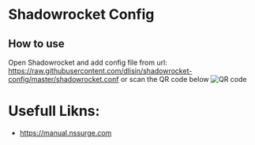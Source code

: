 # Shadowrocket Config

## How to use

Open Shadowrocket and add config file from 
url: https://raw.githubusercontent.com/dlisin/shadowrocket-config/master/shadowrocket.conf
or scan the QR code below
![QR code](https://raw.githubusercontent.com/dlisin/shadowrocket-config/master/images/config-qr.png)


# Usefull Likns:
 - https://manual.nssurge.com

